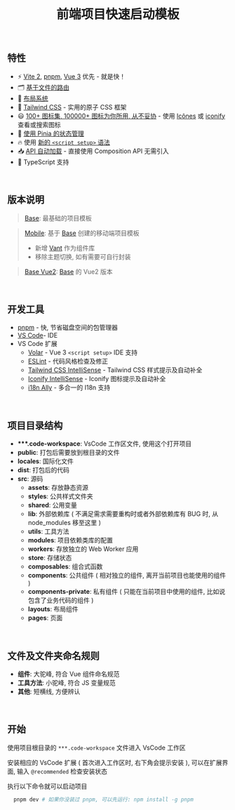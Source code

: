<h1 align="center">
  前端项目快速启动模板
</h1>

<br>

## 特性

- ⚡️ [Vite 2](https://github.com/vitejs/vite), [pnpm](https://pnpm.js.org/), [Vue 3](https://github.com/vuejs/vue-next) 优先 - 就是快！
- 🗂 [基于文件的路由](https://github.com/hannoeru/vite-plugin-pages)
- 📑 [布局系统](https://github.com/JohnCampionJr/vite-plugin-vue-layouts)
- 🎨 [Tailwind CSS](https://tailwindcss.com) - 实用的原子 CSS 框架
- 😃 [100+ 图标集, 100000+ 图标为你所用, 从不妥协](https://github.com/antfu/unplugin-icons) - 使用 [Icônes](https://icones.netlify.app/) 或 [iconify](https://icon-sets.iconify.design/) 查看或搜索图标
- 🍍 [使用 Pinia 的状态管理](https://pinia.esm.dev/)
- 🔥 使用 [新的 `<script setup>` 语法](https://github.com/vuejs/rfcs/pull/227)
- 📥 [API 自动加载](https://github.com/antfu/unplugin-auto-import) - 直接使用 Composition API 无需引入
- 🦾 TypeScript 支持

<br>

## 版本说明

> [Base](./Base/): 最基础的项目模板

> [Mobile](./Mobile/): 基于 [Base](./Base/) 创建的移动端项目模板
>   - 新增 [Vant](https://vant-contrib.gitee.io/vant/#/zh-CN) 作为组件库
>   - 移除主题切换, 如有需要可自行封装

> [Base Vue2](./Base-Vue2): [Base](./Base/) 的 Vue2 版本

<br>

## 开发工具

- [pnpm](https://pnpm.js.org/) - 快, 节省磁盘空间的包管理器
- [VS Code](https://code.visualstudio.com/)- IDE
- VS Code 扩展
  - [Volar](https://marketplace.visualstudio.com/items?itemName=johnsoncodehk.volar) - Vue 3 `<script setup>` IDE 支持
  - [ESLint](https://marketplace.visualstudio.com/items?itemName=dbaeumer.vscode-eslint) - 代码风格检查及修正
  - [Tailwind CSS IntelliSense](https://marketplace.visualstudio.com/items?itemName=bradlc.vscode-tailwindcss) - Tailwind CSS 样式提示及自动补全
  - [Iconify IntelliSense](https://marketplace.visualstudio.com/items?itemName=antfu.iconify) - Iconify 图标提示及自动补全
  - [i18n Ally](https://marketplace.visualstudio.com/items?itemName=lokalise.i18n-ally) - 多合一的 I18n 支持

<br>

## 项目目录结构

- **\*\*\*.code-workspace**: VsCode 工作区文件, 使用这个打开项目
- **public**: 打包后需要放到根目录的文件
- **locales**: 国际化文件
- **dist**: 打包后的代码
- **src**: 源码
  - **assets**: 存放静态资源
  - **styles**: 公共样式文件夹
  - **shared**: 公用变量
  - **lib**: 外部依赖库 ( 不满足需求需要重构时或者外部依赖库有 BUG 时, 从 node_modules 移至这里 )
  - **utils**: 工具方法
  - **modules**: 项目依赖类库的配置
  - **workers**: 存放独立的 Web Worker 应用
  - **store**: 存储状态
  - **composables**: 组合式函数
  - **components**: 公共组件 ( 相对独立的组件, 离开当前项目也能使用的组件 )
  - **components-private**: 私有组件 ( 只能在当前项目中使用的组件, 比如说包含了业务代码的组件 )
  - **layouts**: 布局组件
  - **pages**: 页面

<br>

## 文件及文件夹命名规则

- **组件**: 大驼峰, 符合 Vue 组件命名规范
- **工具方法**: 小驼峰, 符合 JS 变量规范
- **其他**: 短横线, 方便辨认

<br>

## 开始

使用项目根目录的 `***.code-workspace` 文件进入 VsCode 工作区

安装相应的 VsCode 扩展 ( 首次进入工作区时, 右下角会提示安装 ), 可以在扩展界面, 输入 `@recommended` 检查安装状态

执行以下命令就可以启动项目

```bash
  pnpm dev # 如果你没装过 pnpm, 可以先运行: npm install -g pnpm
```